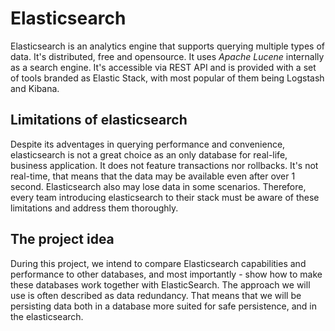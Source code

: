 # Elasticsearch
Elasticsearch is an analytics engine that supports querying multiple types of data. It's distributed, free and opensource. It uses *Apache Lucene* internally as a search engine. It's accessible via REST API and is provided with a set of tools branded as Elastic Stack, with most popular of them being Logstash and Kibana.

## Limitations of elasticsearch
Despite its adventages in querying performance and convenience, elasticsearch is not a great choice as an only database for real-life, business application. It does not feature transactions nor rollbacks. It's not real-time, that means that the data may be available even after over 1 second. Elasticsearch also may lose data in some scenarios. Therefore, every team introducing elasticsearch to their stack must be aware of these limitations and address them thoroughly.

## The project idea
During this project, we intend to compare Elasticsearch capabilities and performance to other databases, and most importantly - show how to make these databases work together with ElasticSearch. The approach we will use is often described as data redundancy. That means that we will be persisting data both in a database more suited for safe persistence, and in the elasticsearch.
